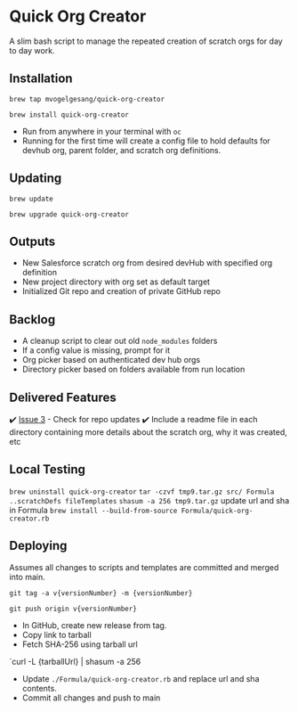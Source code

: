 # Quick Org Creator

A slim bash script to manage the repeated creation of scratch orgs for day to day work.

## Installation

`brew tap mvogelgesang/quick-org-creator`

`brew install quick-org-creator` 

- Run from anywhere in your terminal with `oc`
- Running for the first time will create a config file to hold defaults for devhub org, parent folder, and scratch org definitions.

## Updating

`brew update`

`brew upgrade quick-org-creator`

## Outputs

- New Salesforce scratch org from desired devHub with specified org definition
- New project directory with org set as default target
- Initialized Git repo and creation of private GitHub repo

## Backlog

- A cleanup script to clear out old `node_modules` folders
- If a config value is missing, prompt for it
- Org picker based on authenticated dev hub orgs
- Directory picker based on folders available from run location

## Delivered Features

✔️ [Issue 3](https://github.com/mvogelgesang/quick-org-creator/issues/3) - Check for repo updates 
✔️ Include a readme file in each directory containing more details about the scratch org, why it was created, etc

## Local Testing

`brew uninstall quick-org-creator`
`tar -czvf tmp9.tar.gz src/ Formula ..scratchDefs fileTemplates`
`shasum -a 256 tmp9.tar.gz`
update url and sha in Formula
`brew install --build-from-source Formula/quick-org-creator.rb`

## Deploying

Assumes all changes to scripts and templates are committed and merged into main.

`git tag -a v{versionNumber} -m {versionNumber}`

`git push origin v{versionNumber}`

- In GitHub, create new release from tag.
- Copy link to tarball
- Fetch SHA-256 using tarball url

`curl -L {tarballUrl} | shasum -a 256

- Update `./Formula/quick-org-creator.rb` and replace url and sha contents.
- Commit all changes and push to main

